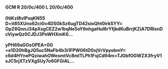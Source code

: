 #### GCM R 20/0c/400 L 20/0c/400
**0tiKzI8vlPxqKN55**<br/>**D+it85XUno62ciGv4DSGkSz6ugTD42sioQht0irkSYY=**<br/>**OpZ6QnnJ34pXsgCEZ2w1bqNe5oY6nhgaHuI6rYfjbdKuBrrjKZiA7DRlsnDcViywQz0CJDJ3PnWHXmK6...**<br/><br/>
**yPH69aGOsOPEA+0G**<br/>**+e1D20hBgJQ5uc5NaFb4b3i1FPW06tD0xjVrVpyobmY=**<br/>**c6d4HYnePQziwahOWesmtVc8mITLPh1FsjCd94m+TJGbfOGWZX3fryV1sJC5rjXTzVXgSUy7o6GFGiAL...**